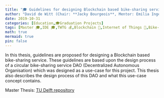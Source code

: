 ```yaml
---
title: "🎓 Guidelines for designing Blockchain based bike-sharing services"
author: "David de Witt (Chair: **Jacky Bourgeois**, Mentor: Emilia Ingemarsdotter)"
date: 2019-10-31
categories: [Education,🎓Graduation Projects]
tags: [Master 🎓,IDE 🎓,TWTG 💰,Blockchain 📱,Internet of Things 📱,Bike-sharing 🚌,Circular Economy 🌱]
math: true
mermaid: true
pin: false
---
```


In this thesis, guidelines are proposed for designing a Blockchain based bike-sharing service. These guidelines are based upon the design process of a circular bike-sharing service DAO (Decentralized Autonomous Organisation) which was designed as a use-case for this project. This thesis also describes the design process of this DAO and what this use-case concept contains.

Master Thesis: [TU Delft repository](https://repository.tudelft.nl/islandora/object/uuid%3A62e84ae9-beff-43d6-88a9-203c9ef4f3a9?collection=education)